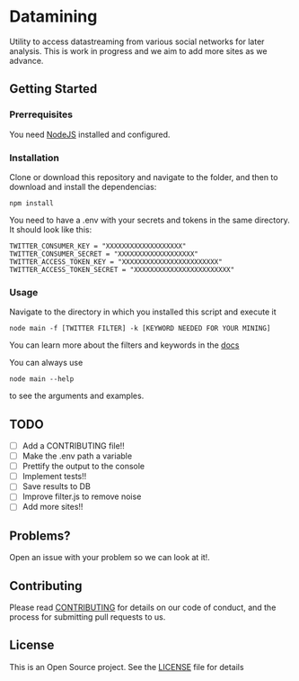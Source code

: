 # Datamining
Utility to access datastreaming from various social networks for later analysis. This is work in progress and we aim to add more sites as we advance.

## Getting Started
### Prerrequisites
You need [NodeJS](https://nodejs.org/en/) installed and configured.

### Installation
Clone or download this repository and navigate to the folder, and then to download and install the dependencias:
```shell
npm install
```
You need to have a .env with your secrets and tokens in the same directory. It should look like this:
```
TWITTER_CONSUMER_KEY = "XXXXXXXXXXXXXXXXXXX"
TWITTER_CONSUMER_SECRET = "XXXXXXXXXXXXXXXXXXX"
TWITTER_ACCESS_TOKEN_KEY = "XXXXXXXXXXXXXXXXXXXXXXXX"
TWITTER_ACCESS_TOKEN_SECRET = "XXXXXXXXXXXXXXXXXXXXXXXX"

```

### Usage
Navigate to the directory in which you installed  this script and execute it 
```shell
node main -f [TWITTER FILTER] -k [KEYWORD NEEDED FOR YOUR MINING]
```

You can learn more about the filters and keywords in the [docs](https://dev.twitter.com/streaming/reference/post/statuses/filter)

You can always use
```shell
node main --help
```
to see the arguments and examples.
## TODO
- [ ] Add a CONTRIBUTING file!!
- [ ] Make the .env path a variable
- [ ] Prettify the output to the console
- [ ] Implement tests!!
- [ ] Save results to DB
- [ ] Improve filter.js to remove noise
- [ ] Add more sites!!

## Problems?
Open an issue with your problem so we can look at it!.

## Contributing
Please read [CONTRIBUTING](https://github.com/cartometricsteam/datamining/blob/master/CONTRIBUTING.md) for details on our code of conduct, and the process for submitting pull requests to us.

## License
This is an Open Source project. See the [LICENSE](https://github.com/cartometricsteam/datamining/blob/master/LICENSE) file for details
